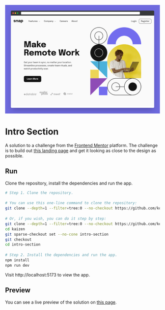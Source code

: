![Cover](./.github/cover.png)

# Intro Section

A solution to a challenge from the [Frontend Mentor](https://www.frontendmentor.io/home) platform. The challenge is to build out [this landing page](https://www.frontendmentor.io/challenges/intro-section-with-dropdown-navigation-ryaPetHE5) and get it looking as close to the design as possible.

## Run
Clone the repository, install the dependencies and run the app.

```bash
# Step 1. Clone the repository.

# You can use this one-line command to clone the repository:
git clone --depth=1 --filter=tree:0 --no-checkout https://github.com/koushiki-dante/kaizen.git && cd kaizen && git sparse-checkout set --no-cone intro-section && git checkout && cd intro-section 

# Or, if you wish, you can do it step by step:
git clone --depth=1 --filter=tree:0 --no-checkout https://github.com/koushiki-dante/kaizen.git
cd kaizen
git sparse-checkout set --no-cone intro-section 
git checkout
cd intro-section

# Step 2. Install the dependencies and run the app.
npm install
npm run dev
```
Visit http://localhost:5173 to view the app.
## Preview

You can see a live preview of the solution on [this page](https://intro-section-rust.vercel.app).
